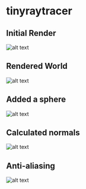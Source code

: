 # tinyraytracer

## Initial Render
![alt text][init-render]

## Rendered World
![alt text][world-render]

## Added a sphere
![alt text][add-sphere]

## Calculated normals
![alt text][calculate-normals]

## Anti-aliasing
![alt text][antialiased]

[init-render]: https://github.com/onuratasaritas/tinyraytracer/blob/main/images/png-out/first.png "Initial Render"
[world-render]: https://github.com/onuratasaritas/tinyraytracer/blob/main/images/png-out/world.png "World Render"
[add-sphere]: https://github.com/onuratasaritas/tinyraytracer/blob/main/images/png-out/add-sphere.png "Adding a sphere"
[calculate-normals]: https://github.com/onuratasaritas/tinyraytracer/blob/main/images/png-out/calculate-normals.png "Calculated normals"
[antialiased]: https://github.com/onuratasaritas/tinyraytracer/blob/main/images/png-out/antialiased.png "Added anti-aliasing"
